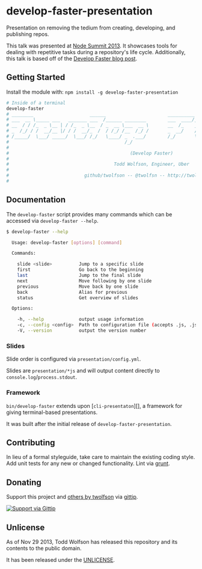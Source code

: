 # develop-faster-presentation

Presentation on removing the tedium from creating, developing, and publishing repos.

This talk was presented at [Node Summit 2013][]. It showcases tools for dealing with repetitive tasks during a repository's life cycle. Additionally, this talk is based off of the [Develop Faster blog post][].

[Node Summit 2013]: http://nodesummit.com/
[Develop Faster blog post]: http://twolfson.com/2013-07-27-develop-faster

## Getting Started
Install the module with: `npm install -g develop-faster-presentation`

```bash
# Inside of a terminal
develop-faster
# ________                     ______                       __________                _____
# ___  __ \_____ ___   _______ ___  /______ ________        ___  ____/______ ___________  /______ ________
# __  / / /_  _ \__ | / /_  _ \__  / _  __ \___  __ \       __  /_    _  __ `/__  ___/_  __/_  _ \__  ___/
# _  /_/ / /  __/__ |/ / /  __/_  /  / /_/ /__  /_/ /       _  __/    / /_/ / _(__  ) / /_  /  __/_  /
# /_____/  \___/ _____/  \___/ /_/   \____/ _  .___/        /_/       \__/_/  /____/  \__/  \___/ /_/
#                                           /_/
#
#                                             (Develop Faster)
#
#                                       Todd Wolfson, Engineer, Uber
#
#                            github/twolfson -- @twolfsn -- http://twolfson.com/
#
```

## Documentation
The `develop-faster` script provides many commands which can be accessed via `develop-faster --help`.

```bash
$ develop-faster --help

  Usage: develop-faster [options] [command]

  Commands:

    slide <slide>          Jump to a specific slide
    first                  Go back to the beginning
    last                   Jump to the final slide
    next                   Move following by one slide
    previous               Move back by one slide
    back                   Alias for previous
    status                 Get overview of slides

  Options:

    -h, --help             output usage information
    -c, --config <config>  Path to configuration file (accepts .js, .json, .yml)
    -V, --version          output the version number
```

### Slides
Slide order is configured via `presentation/config.yml`.

Slides are `presentation/*js` and will output content directly to `console.log`/`process.stdout`.

### Framework
`bin/develop-faster` extends upon [`cli-presentaton`][], a framework for giving terminal-based presentations.

It was built after the initial release of `develop-faster-presentation`.

[`cli-presentation`]: https://github.com/twolfson/cli-presentation

## Contributing
In lieu of a formal styleguide, take care to maintain the existing coding style. Add unit tests for any new or changed functionality. Lint via [grunt](https://github.com/gruntjs/grunt).

## Donating
Support this project and [others by twolfson][gittip] via [gittip][].

[![Support via Gittip][gittip-badge]][gittip]

[gittip-badge]: https://rawgithub.com/twolfson/gittip-badge/master/dist/gittip.png
[gittip]: https://www.gittip.com/twolfson/

## Unlicense
As of Nov 29 2013, Todd Wolfson has released this repository and its contents to the public domain.

It has been released under the [UNLICENSE][].

[UNLICENSE]: UNLICENSE

